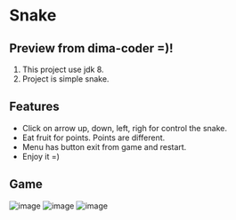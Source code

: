 # Snake
## Preview from dima-coder =)!
1. This project use jdk 8.
2. Project is simple snake.

## Features
- Click on arrow up, down, left, righ for control the snake.
- Eat fruit for points. Points are different.
- Menu has button exit from game and restart.
- Enjoy it =)

## Game
![image](https://user-images.githubusercontent.com/54546416/168419247-9eb6dfd9-0eb3-4ede-8cc9-0045322b1bbb.png)
![image](https://user-images.githubusercontent.com/54546416/168419255-224b137a-a713-466c-9ccd-fe3527c0a697.png)
![image](https://user-images.githubusercontent.com/54546416/168419274-57f0ebf7-9d96-4bf0-9a69-9c72d42cb777.png)

